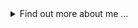 <details>
<summary>
 Find out more about me ...
</summary>
  
## Quick Overview

[![James's GitHub stats](https://github-readme-stats.vercel.app/api?username=jamesbrown173&show_icons=true)](https://github.com/anuraghazra/github-readme-stats)


### What I do 

I work on web development projects and ideas. If I have an idea in my head then I'd like to create it using a stack of different technologies. If we can work on a problem together, then It's a problem that can be coded using the development of amazing coding languages.

## My skills

### Web and Application Development
- JavaScript
- Node.js
- Express.js
- HTML, CSS
- MySQL
- Python
- React

### Productivity Utilities
- Microsoft Office (Word and Excel)
- Google (Docs and Sheets)

## What I'm currently learning 📚
- Framer
- Typescript
- Extending React...


</details>

<!--
**jamesbrown173/jamesbrown173** is a ✨ _special_ ✨ repository because its `README.md` (this file) appears on your GitHub profile.

Here are some ideas to get you started:

- 🔭 I’m currently working on ...
- 🌱 I’m currently learning ...
- 👯 I’m looking to collaborate on ...
- 🤔 I’m looking for help with ...
- 💬 Ask me about ...
- 📫 How to reach me: ...
- 😄 Pronouns: ...
- ⚡ Fun fact: ...
-->
